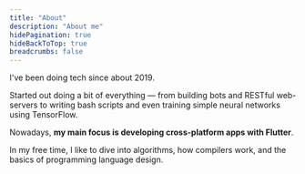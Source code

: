 ```yaml
---
title: "About"
description: "About me"
hidePagination: true
hideBackToTop: true
breadcrumbs: false
---
```


I've been doing tech since about 2019.

Started out doing a bit of everything — from building bots and RESTful web-servers to writing bash scripts and even training simple neural networks using TensorFlow.

Nowadays, **my main focus is developing cross-platform apps with Flutter**. 

In my free time, I like to dive into algorithms, how compilers work, and the basics of programming language design.